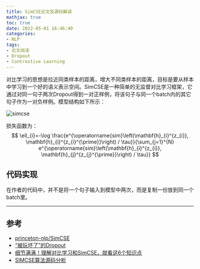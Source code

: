 ```yaml
---
title: SimCSE论文及源码解读
mathjax: true
toc: true
date: 2022-05-01 16:46:40
categories:
- NLP
tags:
- 论文阅读
- Dropout
- Contrastive Learning
---
```

对比学习的思想是拉近同类样本的距离，增大不同类样本的距离，目标是要从样本中学习到一个好的语义表示空间。SimCSE是一种简单的无监督对比学习框架，它通过对同一句子两次Dropout得到一对正样例，将该句子与同一个batch内的其它句子作为一对负样例。模型结构如下所示：

<!--more-->

![simcse](https://cdn.jsdelivr.net/gh/TransformersWsz/image_hosting@master/simcse.ldig50thwww.jpg)

损失函数为：
$$
\ell_{i}=-\log \frac{e^{\operatorname{sim}\left(\mathbf{h}_{i}^{z_{i}}, \mathbf{h}_{i}^{z_{i}^{\prime}}\right) / \tau}}{\sum_{j=1}^{N} e^{\operatorname{sim}\left(\mathbf{h}_{i}^{z_{i}}, \mathbf{h}_{j}^{z_{j}^{\prime}}\right) / \tau}}
$$

## 代码实现
在作者的代码中，并不是将一个句子输入到模型中两次，而是复制一份放到同一个batch里。
___

## 参考
- [princeton-nlp/SimCSE](https://github.com/princeton-nlp/SimCSE)
- [“被玩坏了”的Dropout](https://mp.weixin.qq.com/s/IDWih5h2rLNqr3g0s8Y9zQ)
- [细节满满！理解对比学习和SimCSE，就看这6个知识点](https://mp.weixin.qq.com/s/12UvfXnaB4NTy54wWIFZdQ)
- [SIMCSE算法源码分析](https://zhuanlan.zhihu.com/p/483453992)